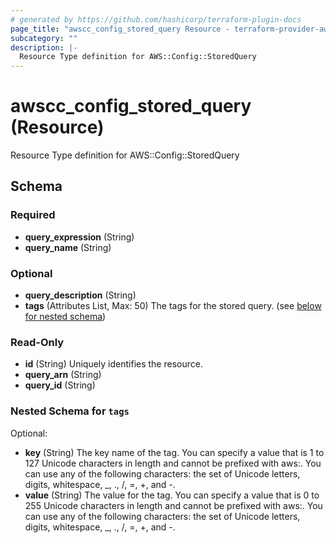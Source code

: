 ```yaml
---
# generated by https://github.com/hashicorp/terraform-plugin-docs
page_title: "awscc_config_stored_query Resource - terraform-provider-awscc"
subcategory: ""
description: |-
  Resource Type definition for AWS::Config::StoredQuery
---
```


# awscc_config_stored_query (Resource)

Resource Type definition for AWS::Config::StoredQuery



<!-- schema generated by tfplugindocs -->
## Schema

### Required

- **query_expression** (String)
- **query_name** (String)

### Optional

- **query_description** (String)
- **tags** (Attributes List, Max: 50) The tags for the stored query. (see [below for nested schema](#nestedatt--tags))

### Read-Only

- **id** (String) Uniquely identifies the resource.
- **query_arn** (String)
- **query_id** (String)

<a id="nestedatt--tags"></a>
### Nested Schema for `tags`

Optional:

- **key** (String) The key name of the tag. You can specify a value that is 1 to 127 Unicode characters in length and cannot be prefixed with aws:. You can use any of the following characters: the set of Unicode letters, digits, whitespace, _, ., /, =, +, and -.
- **value** (String) The value for the tag. You can specify a value that is 0 to 255 Unicode characters in length and cannot be prefixed with aws:. You can use any of the following characters: the set of Unicode letters, digits, whitespace, _, ., /, =, +, and -.


